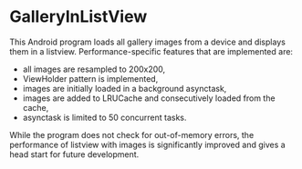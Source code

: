 GalleryInListView
=================

This Android program loads all gallery images from a device and displays them in a listview.  Performance-specific features that are implemented are:

- all images are resampled to 200x200,
- ViewHolder pattern is implemented,
- images are initially loaded in a background asynctask,
- images are added to LRUCache and consecutively loaded from the cache,
- asynctask is limited to 50 concurrent tasks.

While the program does not check for out-of-memory errors, the performance of listview with images is significantly improved and gives a head start for future development.
